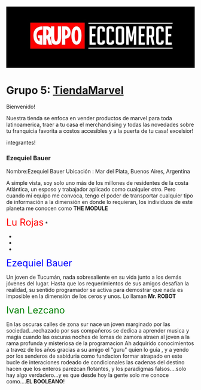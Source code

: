 

![](Imagenes/Readme.jpg)


# Grupo 5: [TiendaMarvel][website]

Bienvenido!

Nuestra tienda se enfoca en vender productos de marvel para toda latinoamerica, traer a tu casa el merchandising y todas las novedades sobre tu franquicia favorita a costos accesibles y a la puerta de tu casa! excelsior!



integrantes!


### Ezequiel Bauer

Nombre:Ezequiel Bauer
Ubicación : Mar del Plata, Buenos Aires, Argentina

A simple vista, soy solo uno más de los millones de residentes de la costa Atlántica, un esposo y trabajador aplicado como cualquier otro. Pero cuando mí equipo me convoca, tengo el poder de transportar cualquier tipo de información a la dimensión en donde lo requieran, los individuos de este planeta me conocen como **THE MODULE**


<span style="font-size:25px;color:red">Lu Rojas</span>
*

*

*

*

<span style="font-size:25px;color:Blue">Ezequiel Bauer</span>

Un joven de Tucumán, nada sobresaliente en su vida junto a los demás jóvenes del lugar. Hasta que los requerimientos de sus amigos desafían la realidad, su sentido programador se activa para demostrar que nada es imposible en la dimensión de los ceros y unos. Lo llaman **Mr. ROBOT**



<span style="font-size:25px;color:Green">Ivan Lezcano</span>

En las oscuras calles de zona sur nace un joven marginado por las sociedad...rechazado por sus compañeros se dedica a aprender musica y magia cuando las oscuras noches de lomas de zamora atraen al joven a la rama profunda y misteriosa de la programacion
Ah adquirido conocimientos a travez de los años gracias a su amigo el "guru" quien lo guia , y a yendo por los senderos de sabiduria como fundacion formar
atrapado en este bucle de interaciones rodeado de condicionales las cadenas del destino hacen que los enteros parezcan flotantes, y los paradigmas falsos....solo hay algo verdadero...y es que desde hoy la gente solo me conoce como....**EL BOOLEANO**!













[website]:https://tienda-marvel-la.netlify.app/
